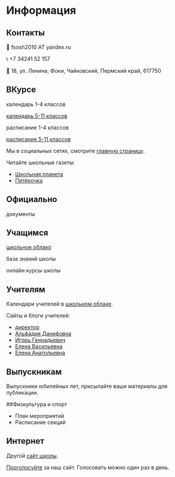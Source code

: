 # Информация

## Контакты

:e-mail: fsosh2010 AT yandex.ru

:telephone_receiver: +7 34241 52 157

:incoming_envelope: 18, ул. Ленина, Фоки, Чайковский, Пермский край, 617750

## ВКурсе

календарь 1-4 классов

[календарь 5-11 классов]()

расписание 1-4 классов

[расписание 5-11 классов](https://docs.google.com/spreadsheet/pub?key=0Aq8ULk6Dnt79dGtQSm45Z3R0dTJrcTRSMnhoS3I0eWc&single=true&gid=0&range=A1%3AT40&output=html)

Мы в социальных сетях, смотрите [главную страницу](http://fokischool.org).

Читайте школьные газеты:

- [Школьная планета](http://planetfokischool.blogspot.ru/?view=magazine)
- [Пятёрочка](http://fiveismagazine.blogspot.ru)

## Официально

документы

## Учащимся

[школьное облако](https://docs.google.com/a/fokischool.org)

база знаний школы

онлайн курсы школы

## Учителям

Календари учителей в [школьном облаке](https://docs.google.com/a/fokischool.org).

Сайты и блоги учителей:

- [директор](http://ildarharisov.wordpress.com/)
- [Альфадия Данифовна](http://about.me/alfadia/)
- [Игорь Геннадьевич](https://www.vizify.com/igor-naumov)
- [Елена Васильевна](http://nsportal.ru/shadrina-elena-vasilevna)
- [Елена Анатольевна](http://nsportal.ru/elena04403)

## Выпускникам

Выпускники юбилейных лет, присылайте ваши материалы для публикации.

##Физкультура и спорт

- План мероприятий
- Расписание секций

## Интернет

Другой [сайт школы](http://fokinder.ru/).

[Проголосуйте](http://edu-top.ru/vote.php?id=39291) за наш сайт. Голосовать можно один раз в день.
